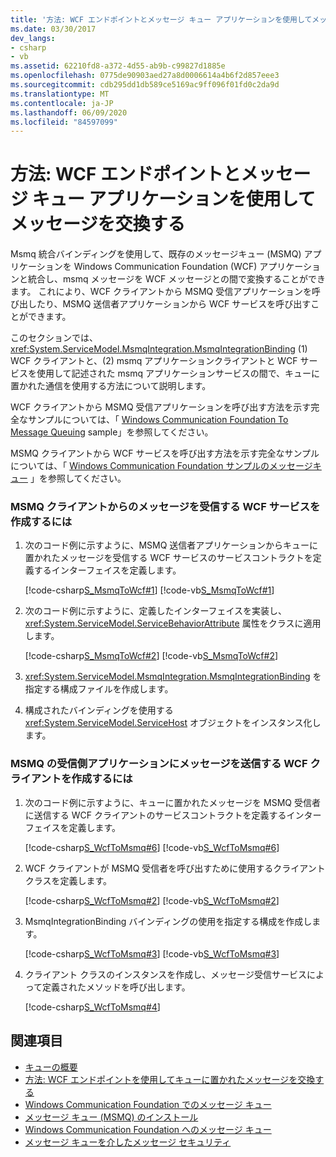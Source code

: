 ```yaml
---
title: '方法: WCF エンドポイントとメッセージ キュー アプリケーションを使用してメッセージを交換する'
ms.date: 03/30/2017
dev_langs:
- csharp
- vb
ms.assetid: 62210fd8-a372-4d55-ab9b-c99827d1885e
ms.openlocfilehash: 0775de90903aed27a8d0006614a4b6f2d857eee3
ms.sourcegitcommit: cdb295dd1db589ce5169ac9ff096f01fd0c2da9d
ms.translationtype: MT
ms.contentlocale: ja-JP
ms.lasthandoff: 06/09/2020
ms.locfileid: "84597099"
---
```

# <a name="how-to-exchange-messages-with-wcf-endpoints-and-message-queuing-applications"></a>方法: WCF エンドポイントとメッセージ キュー アプリケーションを使用してメッセージを交換する
Msmq 統合バインディングを使用して、既存のメッセージキュー (MSMQ) アプリケーションを Windows Communication Foundation (WCF) アプリケーションと統合し、msmq メッセージを WCF メッセージとの間で変換することができます。 これにより、WCF クライアントから MSMQ 受信アプリケーションを呼び出したり、MSMQ 送信者アプリケーションから WCF サービスを呼び出すことができます。  
  
 このセクションでは、 <xref:System.ServiceModel.MsmqIntegration.MsmqIntegrationBinding> (1) WCF クライアントと、(2) msmq アプリケーションクライアントと WCF サービスを使用して記述された msmq アプリケーションサービスの間で、キューに置かれた通信を使用する方法について説明します。  
  
 WCF クライアントから MSMQ 受信アプリケーションを呼び出す方法を示す完全なサンプルについては、「 [Windows Communication Foundation To Message Queuing](../samples/wcf-to-message-queuing.md) sample」を参照してください。  
  
 MSMQ クライアントから WCF サービスを呼び出す方法を示す完全なサンプルについては、「 [Windows Communication Foundation サンプルのメッセージキュー](../samples/message-queuing-to-wcf.md) 」を参照してください。  
  
### <a name="to-create-a-wcf-service-that-receives-messages-from-a-msmq-client"></a>MSMQ クライアントからのメッセージを受信する WCF サービスを作成するには  
  
1. 次のコード例に示すように、MSMQ 送信者アプリケーションからキューに置かれたメッセージを受信する WCF サービスのサービスコントラクトを定義するインターフェイスを定義します。  
  
     [!code-csharp[S_MsmqToWcf#1](../../../../samples/snippets/csharp/VS_Snippets_CFX/s_msmqtowcf/cs/service.cs#1)]
     [!code-vb[S_MsmqToWcf#1](../../../../samples/snippets/visualbasic/VS_Snippets_CFX/s_msmqtowcf/vb/service.vb#1)]  
  
2. 次のコード例に示すように、定義したインターフェイスを実装し、<xref:System.ServiceModel.ServiceBehaviorAttribute> 属性をクラスに適用します。  
  
     [!code-csharp[S_MsmqToWcf#2](../../../../samples/snippets/csharp/VS_Snippets_CFX/s_msmqtowcf/cs/service.cs#2)]
     [!code-vb[S_MsmqToWcf#2](../../../../samples/snippets/visualbasic/VS_Snippets_CFX/s_msmqtowcf/vb/service.vb#2)]  
  
3. <xref:System.ServiceModel.MsmqIntegration.MsmqIntegrationBinding> を指定する構成ファイルを作成します。  

4. 構成されたバインディングを使用する <xref:System.ServiceModel.ServiceHost> オブジェクトをインスタンス化します。  

### <a name="to-create-a-wcf-client-that-sends-messages-to-a-msmq-receiver-application"></a>MSMQ の受信側アプリケーションにメッセージを送信する WCF クライアントを作成するには  
  
1. 次のコード例に示すように、キューに置かれたメッセージを MSMQ 受信者に送信する WCF クライアントのサービスコントラクトを定義するインターフェイスを定義します。  
  
     [!code-csharp[S_WcfToMsmq#6](../../../../samples/snippets/csharp/VS_Snippets_CFX/s_wcftomsmq/cs/proxy.cs#6)]
     [!code-vb[S_WcfToMsmq#6](../../../../samples/snippets/visualbasic/VS_Snippets_CFX/s_wcftomsmq/vb/proxy.vb#6)]  
  
2. WCF クライアントが MSMQ 受信者を呼び出すために使用するクライアントクラスを定義します。  
  
     [!code-csharp[S_WcfToMsmq#2](../../../../samples/snippets/csharp/VS_Snippets_CFX/s_wcftomsmq/cs/snippets.cs#2)]
     [!code-vb[S_WcfToMsmq#2](../../../../samples/snippets/visualbasic/VS_Snippets_CFX/s_wcftomsmq/vb/snippets.vb#2)]  
  
3. MsmqIntegrationBinding バインディングの使用を指定する構成を作成します。  
  
     [!code-csharp[S_WcfToMsmq#3](../../../../samples/snippets/csharp/VS_Snippets_CFX/s_wcftomsmq/cs/snippets.cs#3)]
     [!code-vb[S_WcfToMsmq#3](../../../../samples/snippets/visualbasic/VS_Snippets_CFX/s_wcftomsmq/vb/snippets.vb#3)]  
  
4. クライアント クラスのインスタンスを作成し、メッセージ受信サービスによって定義されたメソッドを呼び出します。  
  
     [!code-csharp[S_WcfToMsmq#4](../../../../samples/snippets/csharp/VS_Snippets_CFX/s_wcftomsmq/cs/client.cs#4)]  
  
## <a name="see-also"></a>関連項目

- [キューの概要](queues-overview.md)
- [方法: WCF エンドポイントを使用してキューに置かれたメッセージを交換する](how-to-exchange-queued-messages-with-wcf-endpoints.md)
- [Windows Communication Foundation でのメッセージ キュー](../samples/wcf-to-message-queuing.md)
- [メッセージ キュー (MSMQ) のインストール](../samples/installing-message-queuing-msmq.md)
- [Windows Communication Foundation へのメッセージ キュー](../samples/message-queuing-to-wcf.md)
- [メッセージ キューを介したメッセージ セキュリティ](../samples/message-security-over-message-queuing.md)
